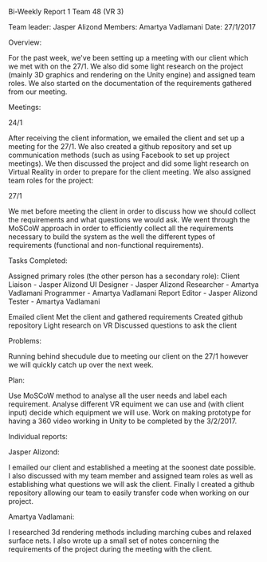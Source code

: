 Bi-Weekly Report 1
Team 48 (VR 3)

Team leader: Jasper Alizond
Members: Amartya Vadlamani
Date: 27/1/2017

Overview:

For the past week, we've been setting up a meeting with our client which we met with on the 27/1. We also did some light research
on the project (mainly 3D graphics and rendering on the Unity engine) and assigned team roles. We also started on the
documentation of the requirements gathered from our meeting.

Meetings:

24/1

After receiving the client information, we emailed the client and set up a meeting for the 27/1. We also created a github
repository and set up communication methods (such as using Facebook to set up project meetings). We then discussed the project
and did some light research on Virtual Reality in order to prepare for the client meeting. We also assigned team roles for the
project: 


27/1

We met before meeting the client in order to discuss how we should collect the requirements and what questions we would ask. We
went through the MoSCoW approach in order to efficiently collect all the requirements necessary to build the system as the
well the different types of requirements (functional and non-functional requirements).

Tasks Completed:

Assigned primary roles (the other person has a secondary role):
Client Liaison - Jasper Alizond
UI Designer - Jasper Alizond
Researcher - Amartya Vadlamani
Programmer - Amartya Vadlamani
Report Editor - Jasper Alizond
Tester - Amartya Vadlamani

Emailed client
Met the client and gathered requirements
Created github repository
Light research on VR
Discussed questions to ask the client

Problems:

Running behind shecudule due to meeting our client on the 27/1 however we will quickly catch up over the next week.

Plan:

Use MoSCoW method to analyse all the user needs and label each requirement.
Analyse different VR equiment we can use and (with client input) decide which equipment we will use.
Work on making prototype for having a 360 video working in Unity to be completed by the 3/2/2017.

Individual reports:

Jasper Alizond:

I emailed our client and established a meeting at the soonest date possible. I also discussed with my team member and assigned
team roles as well as establishing what questions we will ask the client. Finally I created a github repository allowing our team
to easily transfer code when working on our project.

Amartya Vadlamani:

I researched 3d rendering methods including marching cubes and relaxed surface nets. I also wrote up a small set of notes concerning the requirements of the project during the meeting with the client. 
